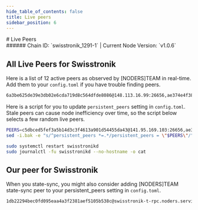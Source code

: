 ```yaml
---
hide_table_of_contents: false
title: Live peers
sidebar_position: 6
---
```


<div class="h1-with-icon icon-swisstronik">
# Live Peers
</div>
###### Chain ID: `swisstronik_1291-1` | Current Node Version: `v1.0.6`

## All Live Peers for Swisstronik
Here is a list of 12 active peers as observed by [NODERS]TEAM in real-time. Add them to your `config.toml` if you have trouble finding peers.

```bash
6a3be625de39e3db02e6cda719d8c564dfde8086@148.113.16.99:26656,ae374e4f38be1e271669c5928d43c5914350a92a@57.129.1.46:26656,65148317b99e5d7bff65461eee86507546772bff@57.129.18.170:26656,faf98ecdbaba68f0c8483618ca9f2842b374031c@146.59.110.154:26656,575d7c50fc6ec6a8b233659551499a6ece864bd0@57.128.193.157:26656,f05c4343d2df801ba05a5ec7bd9954d8728fdb36@148.113.9.91:26656,a9a1aedec8b3a8da921afaa7a7ca6e828207f963@57.128.193.118:23756,c5dbced5fef3a5b14d3c3f4613a901d54455da43@141.95.169.103:26656,d5e1bb92c3c264124f7accbd3f7e6a472401f256@148.113.17.9:26656,b368e2232e4cdec602c96b77505401f94a643847@148.113.1.150:17156,1d6ed28a0cd141d402c4e9f69137c6e0541ef1b8@148.113.16.43:26656,4e5574f195f4dc6d0252a37867b951226561647d@57.129.28.2:26656
```

Here is a script for you to update `persistent_peers` setting in `config.toml`. Stale peers can cause node inefficiency over time, so the script below selects a few random live peers.

```bash
PEERS=c5dbced5fef3a5b14d3c3f4613a901d54455da43@141.95.169.103:26656,ae374e4f38be1e271669c5928d43c5914350a92a@57.129.1.46:26656,a9a1aedec8b3a8da921afaa7a7ca6e828207f963@57.128.193.118:23756,f05c4343d2df801ba05a5ec7bd9954d8728fdb36@148.113.9.91:26656,575d7c50fc6ec6a8b233659551499a6ece864bd0@57.128.193.157:26656
sed -i.bak -e "s/^persistent_peers *=.*/persistent_peers = \"$PEERS\"/" ~/.swisstronik/config/config.toml

sudo systemctl restart swisstronikd
sudo journalctl -fu swisstronikd --no-hostname -o cat
```

## Our peer for Swisstronik
When you state-sync, you might also consider adding [NODERS]TEAM state-sync peer to your persistent_peers setting in `config.toml`.

```bash
1db22294bec0fd095eaa4a3f2381aef5105b538c@swisstronik-t-rpc.noders.services:26656
```